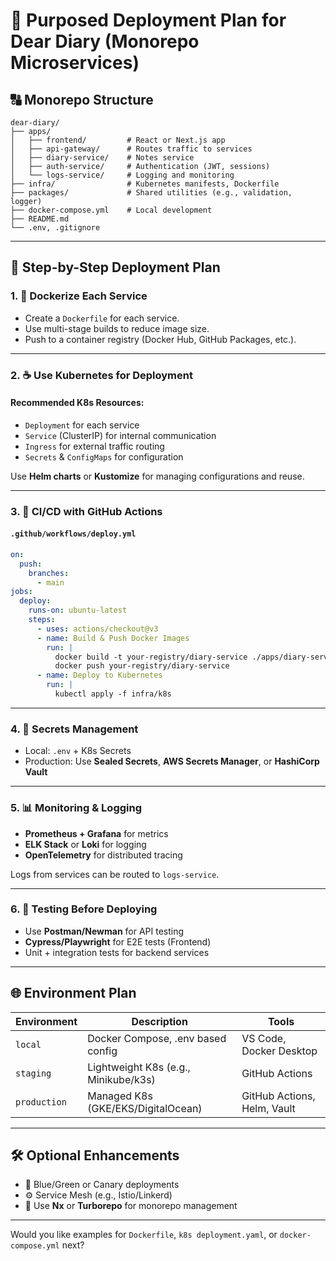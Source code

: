 # 🚀 Purposed Deployment Plan for Dear Diary (Monorepo Microservices)

## 🔠 Monorepo Structure

```
dear-diary/
├── apps/
│   ├── frontend/         # React or Next.js app
│   ├── api-gateway/      # Routes traffic to services
│   ├── diary-service/    # Notes service
│   ├── auth-service/     # Authentication (JWT, sessions)
│   └── logs-service/     # Logging and monitoring
├── infra/                # Kubernetes manifests, Dockerfile
├── packages/             # Shared utilities (e.g., validation, logger)
├── docker-compose.yml    # Local development
├── README.md
└── .env, .gitignore
```

---

## 🚧 Step-by-Step Deployment Plan

### 1. 🐳 Dockerize Each Service

- Create a `Dockerfile` for each service.
- Use multi-stage builds to reduce image size.
- Push to a container registry (Docker Hub, GitHub Packages, etc.).

---

### 2. ☕ Use Kubernetes for Deployment

#### Recommended K8s Resources:

- `Deployment` for each service
- `Service` (ClusterIP) for internal communication
- `Ingress` for external traffic routing
- `Secrets` & `ConfigMaps` for configuration

Use **Helm charts** or **Kustomize** for managing configurations and reuse.

---

### 3. 📅 CI/CD with GitHub Actions

#### `.github/workflows/deploy.yml`

```yaml
on:
  push:
    branches:
      - main
jobs:
  deploy:
    runs-on: ubuntu-latest
    steps:
      - uses: actions/checkout@v3
      - name: Build & Push Docker Images
        run: |
          docker build -t your-registry/diary-service ./apps/diary-service
          docker push your-registry/diary-service
      - name: Deploy to Kubernetes
        run: |
          kubectl apply -f infra/k8s
```

---

### 4. 🔐 Secrets Management

- Local: `.env` + K8s Secrets
- Production: Use **Sealed Secrets**, **AWS Secrets Manager**, or **HashiCorp Vault**

---

### 5. 📊 Monitoring & Logging

- **Prometheus + Grafana** for metrics
- **ELK Stack** or **Loki** for logging
- **OpenTelemetry** for distributed tracing

Logs from services can be routed to `logs-service`.

---

### 6. 🚪 Testing Before Deploying

- Use **Postman/Newman** for API testing
- **Cypress/Playwright** for E2E tests (Frontend)
- Unit + integration tests for backend services

---

## 🌐 Environment Plan

| Environment  | Description                          | Tools                       |
| ------------ | ------------------------------------ | --------------------------- |
| `local`      | Docker Compose, .env based config    | VS Code, Docker Desktop     |
| `staging`    | Lightweight K8s (e.g., Minikube/k3s) | GitHub Actions              |
| `production` | Managed K8s (GKE/EKS/DigitalOcean)   | GitHub Actions, Helm, Vault |

---

## 🛠️ Optional Enhancements

- 🔀 Blue/Green or Canary deployments
- ⚙️ Service Mesh (e.g., Istio/Linkerd)
- 📆 Use **Nx** or **Turborepo** for monorepo management

---

Would you like examples for `Dockerfile`, `k8s deployment.yaml`, or `docker-compose.yml` next?
